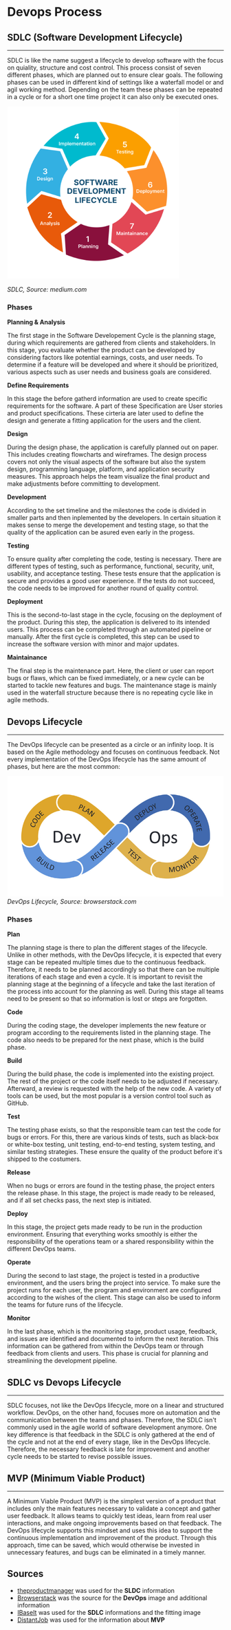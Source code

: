 # Devops Process

## SDLC (Software Development Lifecycle)
-----------------------------------------

SDLC is like the name suggest a lifecycle to develop software with the focus on quiality, structure and cost control. This process consist of seven different phases, which are planned out to ensure clear goals. The following phases can be used in different kind of settings like a waterfall model or and agil working method. Depending on the team these phases can be repeated in a cycle or for a short one time project it can also only be executed ones.

<img src="./Images/SDLC.png" width="400" height="400">

*SDLC, Source: medium.com*

### Phases

**Planning & Analysis**

The first stage in the Software Developement Cycle is the planning stage, during which requirements are gathered from clients and stakeholders. 
In this stage, you evaluate whether the product can be developed by considering factors like potential earnings, costs, and user needs. 
To determine if a feature will be developed and where it should be prioritized, various aspects such as user needs and business goals are considered.

**Define Requirements**

In this stage the before gatherd information are used to create specific requirements for the software. A part of these Specification are User stories and product specifications. These cirteria are later used to define the design and generate a fitting application for the users and the client.

**Design**

During the design phase, the application is carefully planned out on paper. This includes creating flowcharts and wireframes. The design process covers not only the visual aspects of the software but also the system design, programming language, platform, and application security measures. This approach helps the team visualize the final product and make adjustments before committing to development.

**Development**

According to the set timeline and the milestones the code is divided in smaller parts and then inplemented by the developers. In certain situation it makes sense to merge the developement and testing stage, so that the quality of the application can be asured even early in the progess. 

**Testing**

To ensure quality after completing the code, testing is necessary. There are different types of testing, such as performance, functional, security, unit, usability, and acceptance testing. These tests ensure that the application is secure and provides a good user experience. If the tests do not succeed, the code needs to be improved for another round of quality control.

**Deployment**

This is the second-to-last stage in the cycle, focusing on the deployment of the product. During this step, the application is delivered to its intended users. This process can be completed through an automated pipeline or manually. After the first cycle is completed, this step can be used to increase the software version with minor and major updates.

**Maintainance**

The final step is the maintenance part. Here, the client or user can report bugs or flaws, which can be fixed immediately, or a new cycle can be started to tackle new features and bugs. The maintenance stage is mainly used in the waterfall structure because there is no repeating cycle like in agile methods.

## Devops Lifecycle
--------------------

The DevOps lifecycle can be presented as a circle or an infinity loop. It is based on the Agile methodology and focuses on continuous feedback. Not every implementation of the DevOps lifecycle has the same amount of phases, but here are the most common: 

![image info](./Images/DevOps-Lifecycle.jpg)
*DevOps Lifecycle, Source: browserstack.com*

### Phases

**Plan** 

The planning stage is there to plan the different stages of the lifecycle. Unlike in other methods, with the DevOps lifecycle, it is expected that every stage can be repeated multiple times due to the continuous feedback. Therefore, it needs to be planned accordingly so that there can be multiple iterations of each stage and even a cycle. It is important to revisit the planning stage at the beginning of a lifecycle and take the last iteration of the process into account for the planning as well. During this stage all teams need to be present so that so information is lost or steps are forgotten. 

**Code**

During the coding stage, the developer implements the new feature or program according to the requirements listed in the planning stage. The code also needs to be prepared for the next phase, which is the build phase.

**Build**

During the build phase, the code is implemented into the existing project. The rest of the project or the code itself needs to be adjusted if necessary. Afterward, a review is requested with the help of the new code. A variety of tools can be used, but the most popular is a version control tool such as GitHub.

**Test**

The testing phase exists, so that the responsible team can test the code for bugs or errors. For this, there are various kinds of tests, such as black-box or white-box testing, unit testing, end-to-end testing, system testing, and similar testing strategies. These ensure the quality of the product before it's shipped to the costumers.

**Release**

When no bugs or errors are found in the testing phase, the project enters the release phase. In this stage, the project is made ready to be released, and if all set checks pass, the next step is initiated.

**Deploy**

In this stage, the project gets made ready to be run in the production environment. Ensuring that everything works smoothly is either the responsibility of the operations team or a shared responsibility within the different DevOps teams. 

**Operate**

During the second to last stage, the project is tested in a productive environment, and the users bring the project into service. To make sure the project runs for each user, the program and environment are configured according to the wishes of the client. This stage can also be used to inform the teams for future runs of the lifecycle.

**Monitor**

In the last phase, which is the monitoring stage, product usage, feedback, and issues are identified and documented to inform the next iteration. This information can be gathered from within the DevOps team or through feedback from clients and users. This phase is crucial for planning and streamlining the development pipeline.

## SDLC vs Devops Lifecycle
----------------------------

SDLC focuses, not like the DevOps lifecycle, more on a linear and structured workflow. DevOps, on the other hand, focuses more on automation and the communication between the teams and phases. Therefore, the SDLC isn't commonly used in the agile world of software development anymore. One key difference is that feedback in the SDLC is only gathered at the end of the cycle and not at the end of every stage, like in the DevOps lifecycle. Therefore, the necessary feedback is late for improvement and another cycle needs to be started to revise possible issues. 

## MVP (Minimum Viable Product)
--------------------------------

A Minimum Viable Product (MVP) is the simplest version of a product that includes only the main features necessary to validate a concept and gather user feedback. It allows teams to quickly test ideas, learn from real user interactions, and make ongoing improvements based on that feedback. The DevOps lifecycle supports this mindset and uses this idea to support the continuous implementation and improvement of the product. Through this approach, time can be saved, which would otherwise be invested in unnecessary features, and bugs can be eliminated in a timely manner. 

## Sources

- [theproductmanager](https://theproductmanager.com/topics/software-development-life-cycle/) was used for the **SLDC** information
- [Browserstack](https://www.browserstack.com/guide/devops-lifecycle) was the source for the **DevOps** image and additional information
- [IBaseIt](https://www.ibaseit.com/blog/software-development-life-cycle-sdlc-models-phases/) was used for the **SDLC** informations and the fitting image
- [DistantJob](https://distantjob.com/blog/mvp-development/#:~:text=MVP%20stands%20for%20Minimum%20Viable,in%20its%20development%20is%20warranted.) was used for the information about **MVP**

